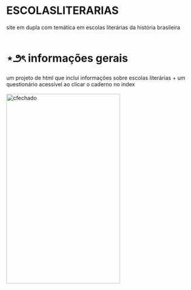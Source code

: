 # ESCOLASLITERARIAS
site em dupla com temática em escolas literárias da história brasileira
</br></br>
# ⋆౨ৎ informações gerais
um projeto de html que inclui informações sobre escolas literárias + um questionário acessível ao clicar o caderno no index
</br></br>
<img width="300" height="500" alt="cfechado" src="https://github.com/user-attachments/assets/e2f916c7-9dae-41df-b958-dd60b58a5384" />

